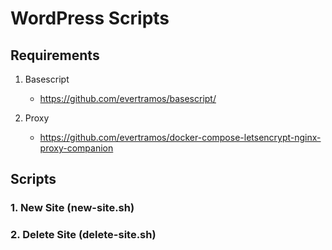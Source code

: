 # WordPress Scripts

## Requirements

1. Basescript
   - https://github.com/evertramos/basescript/


2. Proxy
   - https://github.com/evertramos/docker-compose-letsencrypt-nginx-proxy-companion

## Scripts 

### 1. New Site (new-site.sh)

### 2. Delete Site (delete-site.sh)

